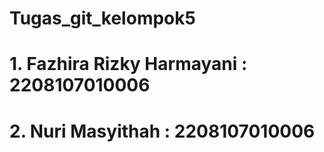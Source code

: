 # Tugas_git_kelompok5
# 1. Fazhira Rizky Harmayani : 2208107010006
# 2. Nuri Masyithah : 2208107010006
